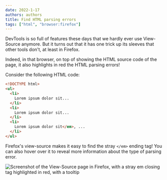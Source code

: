 ```yaml
---
date: 2022-1-17
authors: authors
title: Find HTML parsing errors
tags: ["html", "browser:firefox"]
---
```

DevTools is so full of features these days that we hardly ever use View-Source anymore. But it turns out that it has one trick up its sleeves that other tools don't, at least in Firefox.

Indeed, in that browser, on top of showing the HTML source code of the page, it also highlights in red the HTML parsing errors!

Consider the following HTML code:

```html
<!DOCTYPE html>
<ul>
  <li>
    Lorem ipsum dolor sit...
  </li>
  <li>
    Lorem ipsum dolor sit...
  </li>
  <li>
    Lorem ipsum dolor sit</em>, ...
  </li>
</ul>
```

Firefox's view-source makes it easy to find the stray `</em>` ending tag! You can also hover over it to reveal more information about the type of parsing error.

![Screenshot of the View-Source page in Firefox, with a stray em closing tag highlighted in red, with a tooltip](/assets/img/find-html-parsing-errors.png)
